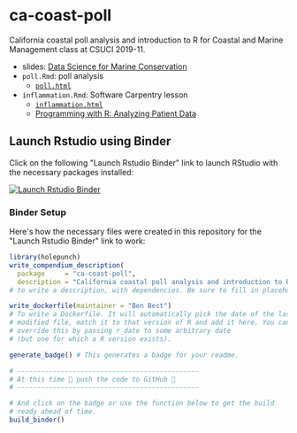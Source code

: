 # ca-coast-poll

California coastal poll analysis and introduction to R for Coastal and Marine Management class at CSUCI 2019-11.

- slides: [Data Science for Marine Conservation](https://docs.google.com/presentation/d/1yHQir_zgYqRIDuADHnVTsbhXLO3nEzL3OfHU3oCbUNE/edit?usp=sharing)
- `poll.Rmd`: poll analysis
  - [`poll.html`](./poll.html)
- `inflammation.Rmd`: Software Carpentry lesson
  - [`inflammation.html`](./inflammation.html)
  - [Programming with R: Analyzing Patient Data](http://swcarpentry.github.io/r-novice-inflammation/01-starting-with-data/index.html)

## Launch Rstudio using Binder

Click on the following "Launch Rstudio Binder" link to launch RStudio with the necessary packages installed:

[![Launch Rstudio Binder](http://mybinder.org/badge_logo.svg)](https://mybinder.org/v2/gh/bbest/ca-coast-poll/master?urlpath=rstudio)

### Binder Setup

Here's how the necessary files were created in this repository for the "Launch Rstudio Binder" link to work:

```r
library(holepunch)
write_compendium_description(
  package     = "ca-coast-poll", 
  description = "California coastal poll analysis and introduction to R")
# to write a description, with dependencies. Be sure to fill in placeholder text

write_dockerfile(maintainer = "Ben Best") 
# To write a Dockerfile. It will automatically pick the date of the last 
# modified file, match it to that version of R and add it here. You can 
# override this by passing r_date to some arbitrary date
# (but one for which a R version exists).

generate_badge() # This generates a badge for your readme.

# ----------------------------------------------
# At this time 🙌 push the code to GitHub 🙌
# ----------------------------------------------

# And click on the badge or use the function below to get the build 
# ready ahead of time.
build_binder()
```